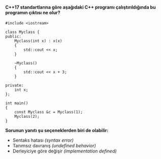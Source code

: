 #### C++17 standartlarına göre aşağıdaki C++ programı çalıştırıldığında bu programın çıktısı ne olur?


```
#include <iostream>
 
class Myclass {
public:
	Myclass(int x) : x(x) 
	{
		std::cout << x;
	}
	
	~Myclass() 
	{ 
		std::cout << x + 3;
	}
 
private:
	int x;
};
 
int main() 
{
	const Myclass &c = Myclass(1);
	Myclass(2);
}
```

__Sorunun yanıtı şu seçeneklerden biri de olabilir:__

+ Sentaks hatası *(syntax error)*
+ Tanımsız davranış *(undefined behavior)*
+ Derleyiciye göre değişir *(implementation defined)*

